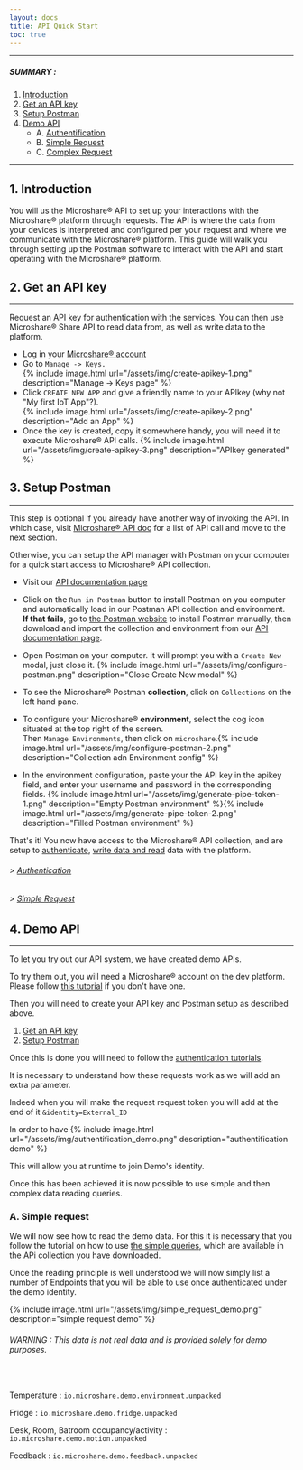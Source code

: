 ```yaml
---
layout: docs
title: API Quick Start
toc: true
---
```


---------------------------------------

##### SUMMARY : 

1. [Introduction](./#1-introduction)
2. [Get an API key](./#2-get-an-api-key)
3. [Setup Postman](./#3-setup-postman)
4. [Demo API](./#4-demo-api)
    - A. [Authentification](./#a-authentification)
    - B. [Simple Request](./#b-simple-request)
    - C. [Complex Request](./#c-complex-request)

---------------------------------------
## 1. Introduction

You will us the Microshare® API to set up your interactions with the Microshare® platform through requests. The API is where the data from your devices is interpreted and configured per your request and where we communicate with the Microshare® platform. This guide will walk you through setting up the Postman software to interact with the API and start operating with the Microshare® platform.


## 2. Get an API key
---------------------------------------

Request an API key for authentication with the services.
You can then use Microshare® Share API to read data from, as well as write data to the platform. 

* Log in your [Microshare® account](https://app.microshare.io)
* Go to `Manage -> Keys.`  
{% include image.html url="/assets/img/create-apikey-1.png" description="Manage -> Keys page" %}
* Click `CREATE NEW APP` and give a friendly name to your APIkey (why not "My first IoT App"?).  
{% include image.html url="/assets/img/create-apikey-2.png" description="Add an App" %}
* Once the key is created, copy it somewhere handy, you will need it to execute Microshare® API calls.
{% include image.html url="/assets/img/create-apikey-3.png" description="APIkey generated" %}

## 3. Setup Postman
---------------------------------------

This step is optional if you already have another way of invoking the API. In which case, visit [Microshare® API doc](./api-collection) for a list of API call and move to the next section.

Otherwise, you can setup the API manager with Postman on your computer for a quick start access to Microshare® API collection.

* Visit our [API documentation page](../../../advanced/api-reference)

* Click on the `Run in Postman` button to install Postman on you computer and automatically load in our Postman API collection and environment.  
**If that fails**, go to [the Postman website](https://www.getpostman.com/) to install Postman manually, then download and import the collection and environment from our [API documentation page](../../../advanced/api-reference).

* Open Postman on your computer. It will prompt you with a `Create New` modal, just close it.
{% include image.html url="/assets/img/configure-postman.png" description="Close Create New modal" %}

* To see the Microshare® Postman **collection**, click on `Collections` on the left hand pane.
* To configure your Microshare® **environment**, select the cog icon situated at the top right of the screen.  
Then `Manage Environments`, then click on `microshare`.{% include image.html url="/assets/img/configure-postman-2.png" description="Collection adn Environment config" %}

* In the environment configuration, paste your the API key in the apikey field, and enter your username and password in the corresponding fields. 
{% include image.html url="/assets/img/generate-pipe-token-1.png" description="Empty Postman environment" %}{% include image.html url="/assets/img/generate-pipe-token-2.png" description="Filled Postman environment" %}

That's it! You now have access to the Microshare® API collection, and are setup to [authenticate](../authentication), [write data and read](../simple-requests) data with the platform. 

###### > [Authentication](../authentication)
###### > [Simple Request](../simple-requests)

## 4. Demo API
---------------------------------------

To let you try out our API system, we have created demo APIs. 

To try them out, you will need a Microshare® account on the dev platform. Please follow [this tutorial](../../../general-user/quick-start/create-an-account) if you don't have one. 

Then you will need to create your API key and Postman setup as described above.
1. [Get an API key](./#1-get-an-api-key)
2. [Setup Postman](./#2-setup-postman) 

Once this is done you will need to follow the [authentication tutorials](../authentication). 

It is necessary to understand how these requests work as we will add an extra parameter. 

Indeed when you will make the request request token you will add at the end of it 
`&identity=External_ID`

In order to have 
{% include image.html url="/assets/img/authentification_demo.png" description="authentification demo" %}

This will allow you at runtime to join Demo's identity.

Once this has been achieved it is now possible to use simple and then complex data reading queries.

### A. Simple request

We will now see how to read the demo data. For this it is necessary that you follow the tutorial on how to use [the simple queries](../simple-requests), which are available in the APi collection you have downloaded.

Once the reading principle is well understood we will now simply list a number of Endpoints that you will be able to use once authenticated under the demo identity. 

{% include image.html url="/assets/img/simple_request_demo.png" description="simple request demo" %}


###### WARNING : This data is not real data and is provided solely for demo purposes.
<br>

Temperature : `io.microshare.demo.environment.unpacked`

Fridge : `io.microshare.demo.fridge.unpacked`

Desk, Room, Batroom occupancy/activity : `io.microshare.demo.motion.unpacked`

Feedback : `io.microshare.demo.feedback.unpacked`